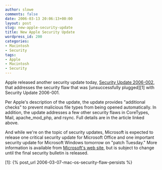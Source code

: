 ```yaml
---
author: slowe
comments: false
date: 2006-03-13 20:06:13+00:00
layout: post
slug: new-apple-security-update
title: New Apple Security Update
wordpress_id: 200
categories:
- Macintosh
- Security
tags:
- Apple
- Macintosh
- Security
---
```


Apple released another security update today, [Security Update 2006-002](http://docs.info.apple.com/article.html?artnum=303453), that addresses the security flaw that was [unsuccessfully plugged][1] with Security Update 2006-001.

Per Apple's description of the update, the update provides "additional checks" to prevent malicious file types from being opened automatically. In addition, the update addresses a few other security flaws in CoreTypes, Mail, apache\_mod\_php, and rsync. Full details are in the article linked above.

And while we're on the topic of security updates, Microsoft is expected to release one critical security update for Microsoft Office and one important security update for Microsoft Windows tomorrow on "patch Tuesday." More information is available from [Microsoft's web site](http://www.microsoft.com/technet/security/bulletin/advance.mspx), but is subject to change until the final security bulletin is released.

[1]: {% post_url 2006-03-07-mac-os-security-flaw-persists %}
